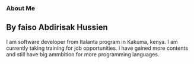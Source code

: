 ### About Me

## By faiso Abdirisak Hussien

I am  software developer from Italanta program in Kakuma, kenya.
I am currently taking training for job opportunities. i have gained more contents and still have big ammbition for more programming languages.
